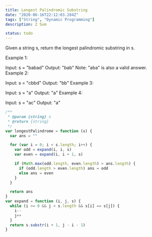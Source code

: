 ```yaml
---
title: Longest Palindromic Substring
date: "2020-06-16T22:12:03.284Z"
tags: ["String", "Dynamic Programming"]
description: 2 Sum

status: todo
---
```


Given a string s, return the longest palindromic substring in s.

Example 1:

Input: s = "babad"
Output: "bab"
Note: "aba" is also a valid answer.
Example 2:

Input: s = "cbbd"
Output: "bb"
Example 3:

Input: s = "a"
Output: "a"
Example 4:

Input: s = "ac"
Output: "a"

```javascript
/**
 * @param {string} s
 * @return {string}
 */
var longestPalindrome = function (s) {
  var ans = ""

  for (var i = 0; i < s.length; i++) {
    var odd = expand(i, i, s)
    var even = expand(i, i + 1, s)

    if (Math.max(odd.length, even.length) > ans.length) {
      if (odd.length > even.length) ans = odd
      else ans = even
    }
  }

  return ans
}
var expand = function (i, j, s) {
  while (i >= 0 && j < s.length && s[i] == s[j]) {
    i--
    j++
  }
  return s.substr(i + 1, j - i - 1)
}
```
